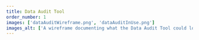 ```yaml
---
title: Data Audit Tool
order_number: 1
images: ['dataAuditWireframe.png', 'dataAuditInUse.png']
images_alt: ['A wireframe documenting what the Data Audit Tool could look like', 'An in-use screen shot of the Data Audit Tool with real life pedestrian count data']
---
```



